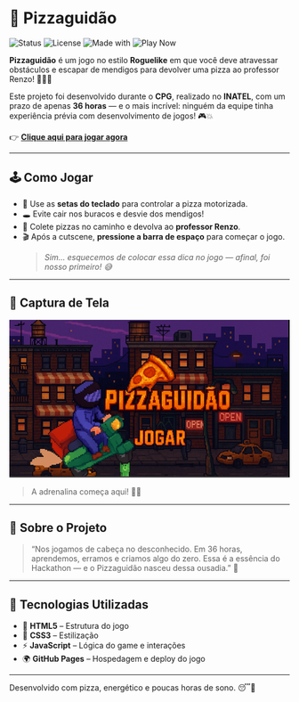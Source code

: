 # 🍕 Pizzaguidão

![Status](https://img.shields.io/badge/status-online-brightgreen?style=flat-square)
![License](https://img.shields.io/badge/license-MIT-blue?style=flat-square)
![Made with](https://img.shields.io/badge/made%20with-JavaScript-yellow?style=flat-square)
![Play Now](https://img.shields.io/badge/play-online-blueviolet?style=flat-square)

**Pizzaguidão** é um jogo no estilo **Roguelike** em que você deve atravessar obstáculos e escapar de mendigos para devolver uma pizza ao professor Renzo! 🍕🚴‍♂️

Este projeto foi desenvolvido durante o **CPG**, realizado no **INATEL**, com um prazo de apenas **36 horas** — e o mais incrível: ninguém da equipe tinha experiência prévia com desenvolvimento de jogos! 🎮💥

👉 **[Clique aqui para jogar agora](https://stenishh.github.io/Pizzaguidao/)**

---

## 🕹️ Como Jogar

- 🔼 Use as **setas do teclado** para controlar a pizza motorizada.
- 🕳️ Evite cair nos buracos e desvie dos mendigos!
- 🍕 Colete pizzas no caminho e devolva ao **professor Renzo**.
- 🎬 Após a cutscene, **pressione a barra de espaço** para começar o jogo.  
  > *Sim... esquecemos de colocar essa dica no jogo — afinal, foi nosso primeiro! 😅*

---

## 📸 Captura de Tela

![Tela inicial do Pizzaguidão](./screenshot.png)

> A adrenalina começa aqui! 🍕💨

---

## 🧠 Sobre o Projeto

> “Nos jogamos de cabeça no desconhecido. Em 36 horas, aprendemos, erramos e criamos algo do zero. Essa é a essência do Hackathon — e o Pizzaguidão nasceu dessa ousadia.” 🚀

---

## 🚀 Tecnologias Utilizadas

- 🔹 **HTML5** – Estrutura do jogo
- 🔸 **CSS3** – Estilização
- ⚡ **JavaScript** – Lógica do game e interações
- 🌍 **GitHub Pages** – Hospedagem e deploy do jogo

---

Desenvolvido com pizza, energético e poucas horas de sono. 😴🍕
